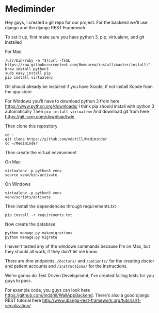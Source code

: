 # Mediminder

Hey guys, I created a git repo for our project. For the backend we'll use django and the django REST Framework.

To set it up, first make sure you have python 3, pip, virtualenv, and git installed

For Mac
```
/usr/bin/ruby -e "$(curl -fsSL https://raw.githubusercontent.com/Homebrew/install/master/install)"
brew install python3
sudo easy_install pip
pip install virtualenv
```

Git should already be installed if you have Xcode, if not install Xcode from the app store

For Windows you'll have to download python 3 from here https://www.python.org/downloads/
I think pip should install with python 3 automatically
Then `pip install virtualenv`
And download git from here https://git-scm.com/download/win

Then clone this repository
```
cd ~
git clone https://github.com/mddrill/Mediminder
cd ~/Mediminder
```

Then create the virtual environment

On Mac
```
virtualenv -p python3 venv
source venv/bin/activate
```
On Windows
```
virtualenv -p python3 venv
venv/scripts/activate
```

Then install the dependencies through requirements.txt
```
pip install -r requirements.txt
```

Now create the database
```
python manage.py makemigrations
python manage.py migrate
```
I haven't tested any of the windows commands because I'm on Mac, but they should all work, if they don't let me know.

There are thre endpoints, `/doctors/` and `/patients/` for the creating doctor and patient accounts and `/instructions/` for the instructions.

We're gonna do Test Driven Development, I've created failing tests for you guys to pass.

For example code, you guys can look here https://github.com/mddrill/WallAppBackend. There's also a good django REST tutorial here http://www.django-rest-framework.org/tutorial/1-serialization/.
